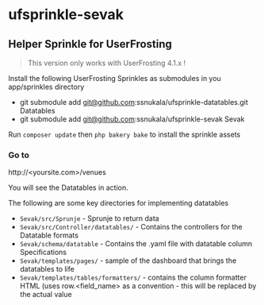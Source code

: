 # ufsprinkle-sevak

## Helper Sprinkle for UserFrosting

> This version only works with UserFrosting 4.1.x !

Install the following UserFrosting Sprinkles as submodules in you
app/sprinkles directory

* git submodule add git@github.com:ssnukala/ufsprinkle-datatables.git Datatables
* git submodule add git@github.com:ssnukala/ufsprinkle-sevak Sevak

Run `composer update` then `php bakery bake` to install the sprinkle assets


### Go to 

http://<yoursite.com>/venues

You will see the Datatables in action.

The following are some key directories for implementing datatables

* `Sevak/src/Sprunje` - Sprunje to return data
* `Sevak/src/Controller/datatables/` - Contains the controllers for the Datatable formats
* `Sevak/schema/datatable` - Contains the .yaml file with datatable column Specifications
* `Sevak/templates/pages/` - sample of the dashboard that brings the datatables to life
* `Sevak/templates/tables/formatters/` - contains the column formatter HTML (uses row.<field_name> as a convention - this will be replaced by the actual value
